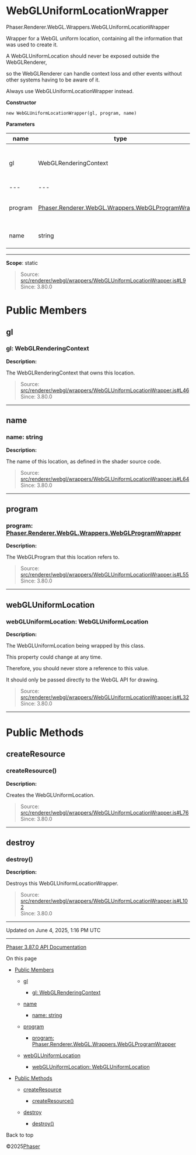 # WebGLUniformLocationWrapper

Phaser.Renderer.WebGL.Wrappers.WebGLUniformLocationWrapper

Wrapper for a WebGL uniform location, containing all the information that was used to create it.

A WebGLUniformLocation should never be exposed outside the WebGLRenderer,

so the WebGLRenderer can handle context loss and other events without other systems having to be aware of it.

Always use WebGLUniformLocationWrapper instead.

**Constructor**

`new WebGLUniformLocationWrapper(gl, program, name)`

**Parameters**

| name | type | optional | description |
| --- | --- | --- | --- |
| gl | WebGLRenderingContext | No | The WebGLRenderingContext to create the WebGLUniformLocation for. |
| --- | --- | --- | --- |
| program | [Phaser.Renderer.WebGL.Wrappers.WebGLProgramWrapper](renderer-webgl-wrappers-webglprogramwrapper.md) | No | The WebGLProgram that this location refers to. This must be created first. |
| name | string | No | The name of this location, as defined in the shader source code. |

---

**Scope**: static

> Source: [src/renderer/webgl/wrappers/WebGLUniformLocationWrapper.js#L9](https://github.com/phaserjs/phaser/blob/v3.87.0/src/renderer/webgl/wrappers/WebGLUniformLocationWrapper.js#L9)  
> Since: 3.80.0

# Public Members

## gl

### gl: WebGLRenderingContext

**Description:**

The WebGLRenderingContext that owns this location.

> Source: [src/renderer/webgl/wrappers/WebGLUniformLocationWrapper.js#L46](https://github.com/phaserjs/phaser/blob/v3.87.0/src/renderer/webgl/wrappers/WebGLUniformLocationWrapper.js#L46)  
> Since: 3.80.0

---

## name

### name: string

**Description:**

The name of this location, as defined in the shader source code.

> Source: [src/renderer/webgl/wrappers/WebGLUniformLocationWrapper.js#L64](https://github.com/phaserjs/phaser/blob/v3.87.0/src/renderer/webgl/wrappers/WebGLUniformLocationWrapper.js#L64)  
> Since: 3.80.0

---

## program

### program: [Phaser.Renderer.WebGL.Wrappers.WebGLProgramWrapper](renderer-webgl-wrappers-webglprogramwrapper.md)

**Description:**

The WebGLProgram that this location refers to.

> Source: [src/renderer/webgl/wrappers/WebGLUniformLocationWrapper.js#L55](https://github.com/phaserjs/phaser/blob/v3.87.0/src/renderer/webgl/wrappers/WebGLUniformLocationWrapper.js#L55)  
> Since: 3.80.0

---

## webGLUniformLocation

### webGLUniformLocation: WebGLUniformLocation

**Description:**

The WebGLUniformLocation being wrapped by this class.

This property could change at any time.

Therefore, you should never store a reference to this value.

It should only be passed directly to the WebGL API for drawing.

> Source: [src/renderer/webgl/wrappers/WebGLUniformLocationWrapper.js#L32](https://github.com/phaserjs/phaser/blob/v3.87.0/src/renderer/webgl/wrappers/WebGLUniformLocationWrapper.js#L32)  
> Since: 3.80.0

---

# Public Methods

## createResource

### <instance> createResource()

**Description:**

Creates the WebGLUniformLocation.

> Source: [src/renderer/webgl/wrappers/WebGLUniformLocationWrapper.js#L76](https://github.com/phaserjs/phaser/blob/v3.87.0/src/renderer/webgl/wrappers/WebGLUniformLocationWrapper.js#L76)  
> Since: 3.80.0

---

## destroy

### <instance> destroy()

**Description:**

Destroys this WebGLUniformLocationWrapper.

> Source: [src/renderer/webgl/wrappers/WebGLUniformLocationWrapper.js#L102](https://github.com/phaserjs/phaser/blob/v3.87.0/src/renderer/webgl/wrappers/WebGLUniformLocationWrapper.js#L102)  
> Since: 3.80.0

---

Updated on June 4, 2025, 1:16 PM UTC

---

[Phaser 3.87.0 API Documentation](../../index.md)

On this page

* [Public Members](#public-members)

  + [gl](#gl)

    - [gl: WebGLRenderingContext](#gl-webglrenderingcontext)
  + [name](#name)

    - [name: string](#name-string)
  + [program](#program)

    - [program: Phaser.Renderer.WebGL.Wrappers.WebGLProgramWrapper](#program-phaserrendererwebglwrapperswebglprogramwrapper)
  + [webGLUniformLocation](#webgluniformlocation)

    - [webGLUniformLocation: WebGLUniformLocation](#webgluniformlocation-webgluniformlocation)
* [Public Methods](#public-methods)

  + [createResource](#createresource)

    - [<instance> createResource()](#instance-createresource)
  + [destroy](#destroy)

    - [<instance> destroy()](#instance-destroy)

Back to top

©2025[Phaser](https://docs.phaser.io)